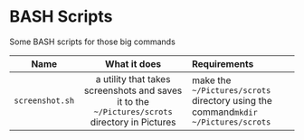 # BASH Scripts

Some BASH scripts for those big commands

|Name|What it does|Requirements|
|:---:|:---:|:---|
|`screenshot.sh`| a utility that takes screenshots and saves it to the `~/Pictures/scrots` directory in Pictures| make the `~/Pictures/scrots` directory using the command`mkdir ~/Pictures/scrots`|
